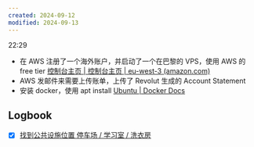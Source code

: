 ```yaml
---
created: 2024-09-12
modified: 2024-09-13
---
```

22:29
+ 在 AWS 注册了一个海外账户，并启动了一个在巴黎的 VPS，使用 AWS 的 free tier
  [控制台主页 | 控制台主页 | eu-west-3 (amazon.com)](https://eu-west-3.console.aws.amazon.com/console/home?region=eu-west-3)
+ AWS 发邮件来需要上传账单，上传了 Revolut 生成的 Account Statement
+ 安装 docker，使用 apt install
  [Ubuntu | Docker Docs](https://docs.docker.com/engine/install/ubuntu/#install-using-the-repository)

## Logbook
- [x] [找到公共设施位置 停车场 / 学习室 / 洗衣房](things:///show?id=6tJbRGYsLnn2XmUbA3jCLB)
